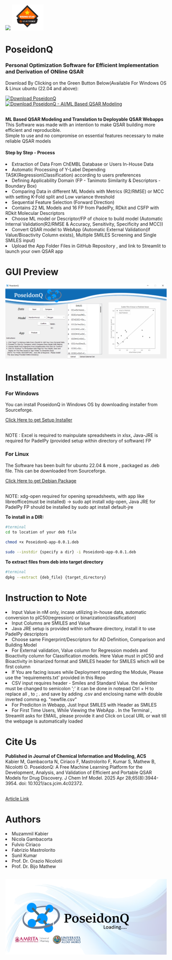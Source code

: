 <p align="left" width="100%">
    <img src="Img/icon.ico" width="100">
    <img src="Img/esr.png" width="100">
    
</p>

# PoseidonQ
<h3>Personal Optimization Software for Efficient Implementation and Derivation of ONline QSAR</h3>
<p>Download By Clicking on the Green Button Below(Available For Windows OS & Linux ubuntu (22.04 and above):</p>
<a href="https://sourceforge.net/projects/poseidonq/files/latest/download"><img alt="Download PoseidonQ" src="https://a.fsdn.com/con/app/sf-download-button" width=276 height=48 srcset="https://a.fsdn.com/con/app/sf-download-button?button_size=2x 2x"></a>
<br><a href="https://sourceforge.net/projects/poseidonq/files/latest/download"><img alt="Download PoseidonQ  - AI/ML Based QSAR Modeling" src="https://img.shields.io/sourceforge/dt/poseidonq.svg" ></a><br>

<p><br><b>ML Based QSAR Modeling and Translation to Deployable QSAR Webapps</b><br>This Software was made with an intention to make QSAR building more efficient and reproducible.<br>Simple to use and no compromise on essential features necessary to make reliable QSAR models</p>
<h4>Step by Step - Process</h4>
<li>Extraction of Data From ChEMBL Database or Users In-House Data</li>
<li>Automatic Processing of Y-Label Depending TASK(Regression\Classification) according to users preferences</li>
<li>Defining Applicability Domain (FP - Tanimoto Similarity & Descriptors - Boundary Box)</li>
<li>Comparing Data in different ML Models with Metrics (R2/RMSE) or MCC with setting K-Fold split and Low variance threshold</li>
<li>Sequential Feature Selection (Forward Direction)</li> 
<li>Contains 22 ML Models and 16 FP from PadelPy, RDkit and CSFP with RDkit Molecular Descriptors</li>
<li>Choose ML model or Descriptor/FP of choice to build model (Automatic Internal Validation(R2/RMSE & Accuracy, Sensitivity, Specificity and MCC))</li>
<li>Convert QSAR model to WebApp (Automatic External Validation(if Value/Bioactivity Column exists), Multiple SMILES Screening and Single SMILES input) </li>
<li>Upload the App Folder Files in GitHub Repository , and link to Streamlit to launch your own QSAR app</li>


# GUI Preview

<p align="left" >
    <img src="Img/GUIposei.png" >
</p>

# Installation
<h3>For Windows</h3>
<p>You can install PoseidonQ in Windows OS by downloading installer from Sourceforge.</p><a href=https://sourceforge.net/projects/poseidonq/>Click Here to get Setup Installer</a>
<p><br>NOTE : Excel is required to mainpulate spreadsheets in xlsx, Java-JRE is required for PadelPy (provided setup within directory of software) FP</p>
<h3>For Linux</h3>
<p>The Software has been built for ubuntu 22.04 & more , packaged as .deb file. This can be downloaded from Sourceforge.</p><a href=https://sourceforge.net/projects/poseidonq/>Click Here to get Debian Package</a>
<p><br>NOTE: xdg-open required for opening spreadsheets, with app like libreoffice(must be installed) -> sudo apt install xdg-open, Java JRE for PadelPy FP should be installed by sudo apt install default-jre</p>


<p><b>To install in a DIR:</b></p>

```sh
#terminal
cd to location of your deb file
```
```sh
chmod +x PoseidonQ-app-0.0.1.deb
```
```sh
sudo --instdir {specify a dir} -i PoseidonQ-app-0.0.1.deb
```
<p><b>To extract files from deb into target directory </b></p>

```sh
#terminal
dpkg --extract {deb_file} {target_directory}
```

# Instruction to Note
<li>Input Value in nM only, incase utilizing in-house data, automatic conversion to pIC50(regression) or binarization(classification)</li>
<li>Input Columns are SMILES and Value</li>
<li>Java JRE setup is provided within software directory, install it to use PadelPy descriptors</li>
<li>Choose same Fingerprint/Descriptors for AD Definition, Comparison and Building Model</li>
<li>For External validation, Value column for Regression models and Bioactivity column for Classification models. Here Value must in pIC50 and Bioactivity in binarized format and SMILES header for SMILES which will be first column </li>
<li>If You are facing issues while Deployment regarding the Module, Please use the 'requirements.txt' provided in this Repo</li>
<li>CSV input requires header - Smiles and Standard Value. the delimiter must be changed to semicolon ';' it can be done in notepad Ctrl + H to replace all , to ; . and save by adding .csv and enclosing name with double inverted comma eg. "newfile.csv"</li>
<li>For Prediciton in Webapp, Just Input SMILES with Header as SMILES</li>
<li>For First Time Users, While Viewing the WebApp . In the Terminal , Streamlit asks for EMAIL, please provide it and Click on Local URL or wait till the webpage is automatically loaded</li>

# Cite Us
<p><b>Published in Journal of Chemical Information and Modeling, ACS</b><br>Kabier M, Gambacorta N, Ciriaco F, Mastrolorito F, Kumar S, Mathew B, Nicolotti O. PoseidonQ: A Free Machine Learning Platform for the Development, Analysis, and Validation of Efficient and Portable QSAR Models for Drug Discovery. J Chem Inf Model. 2025 Apr 28;65(8):3944-3954. doi: 10.1021/acs.jcim.4c02372.</p><br>
<a href=https://pubs.acs.org/doi/10.1021/acs.jcim.4c02372>Article Link</a>

# Authors
<li>Muzammil Kabier</li>
<li>Nicola Gambacorta</li>
<li>Fulvio Ciriaco</li>
<li>Fabrizio Mastrolorito</li>
<li>Sunil Kumar</li>
<li>Prof. Dr. Orazio Nicolotii</li>
<li>Prof. Dr. Bijo Mathew</li>

<p align="left" ><br>
    <img src="Img/load.png" >
</p>

